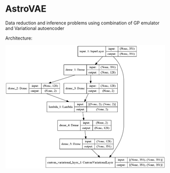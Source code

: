 # AstroVAE
Data reduction and inference problems using combination of GP emulator and Variational autoencoder 

Architecture: 

![alt text](https://github.com/nesar/AstroVAE/blob/master/ArchitectureFullAE.png)
